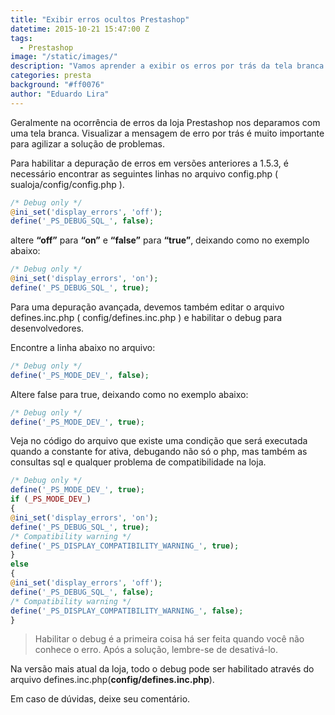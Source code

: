 ```yaml
---
title: "Exibir erros ocultos Prestashop"
datetime: 2015-10-21 15:47:00 Z
tags:
  - Prestashop
image: "/static/images/"
description: "Vamos aprender a exibir os erros por trás da tela branca na Prestashop"
categories: presta
background: "#ff0076"
author: "Eduardo Lira"
---
```


Geralmente na ocorrência de erros da loja Prestashop nos deparamos com uma tela branca. Visualizar a mensagem de erro por trás é muito importante para agilizar a solução de problemas.

Para habilitar a depuração de erros em versões anteriores a 1.5.3, é necessário encontrar as seguintes linhas no arquivo config.php ( sualoja/config/config.php ).

```php
/* Debug only */
@ini_set('display_errors', 'off');
define('_PS_DEBUG_SQL_', false);
```

altere **“off”** para **“on”** e **“false”** para **“true”**, deixando como no exemplo abaixo:

```php
/* Debug only */
@ini_set('display_errors', 'on');
define('_PS_DEBUG_SQL_', true);
```

Para uma depuração avançada, devemos também editar o arquivo defines.inc.php ( config/defines.inc.php ) e habilitar o debug para desenvolvedores.

Encontre a linha abaixo no arquivo:

```php
/* Debug only */
define('_PS_MODE_DEV_', false);
```

Altere false para true, deixando como no exemplo abaixo:

```php
/* Debug only */
define('_PS_MODE_DEV_', true);
```

Veja no código do arquivo que existe uma condição que será executada quando a constante for ativa, debugando não só o php, mas também as consultas sql e qualquer problema de compatibilidade na loja.

```php
/* Debug only */
define('_PS_MODE_DEV_', true);
if (_PS_MODE_DEV_)
{
@ini_set('display_errors', 'on');
define('_PS_DEBUG_SQL_', true);
/* Compatibility warning */
define('_PS_DISPLAY_COMPATIBILITY_WARNING_', true);
}
else
{
@ini_set('display_errors', 'off');
define('_PS_DEBUG_SQL_', false);
/* Compatibility warning */
define('_PS_DISPLAY_COMPATIBILITY_WARNING_', false);
}
```

> Habilitar o debug é a primeira coisa há ser feita quando você não conhece o erro. Após a solução, lembre-se de desativá-lo.

Na versão mais atual da loja, todo o debug pode ser habilitado através do arquivo defines.inc.php(**config/defines.inc.php**).

Em caso de dúvidas, deixe seu comentário.
